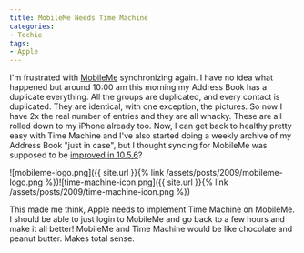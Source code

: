 ```yaml
---
title: MobileMe Needs Time Machine
categories:
- Techie
tags:
- Apple
---
```


I'm frustrated with [MobileMe](http://www.me.com/) synchronizing again. I have no idea what happened but around 10:00 am this morning my Address Book has a duplicate everything. All the groups are duplicated, and every contact is duplicated. They are identical, with one exception, the pictures. So now I have 2x the real number of entries and they are all whacky. These are all rolled down to my iPhone already too.
Now, I can get back to healthy pretty easy with Time Machine and I've also started doing a weekly archive of my Address Book "just in case", but I thought syncing for MobileMe was supposed to be [improved in 10.5.6](http://support.apple.com/kb/HT3194)?

![mobileme-logo.png]({{ site.url }}{% link /assets/posts/2009/mobileme-logo.png %})![time-machine-icon.png]({{ site.url }}{% link /assets/posts/2009/time-machine-icon.png %})

This made me think, Apple needs to implement Time Machine on MobileMe. I should be able to just login to MobileMe and go back to a few hours and make it all better! MobileMe and Time Machine would be like chocolate and peanut butter. Makes total sense.
